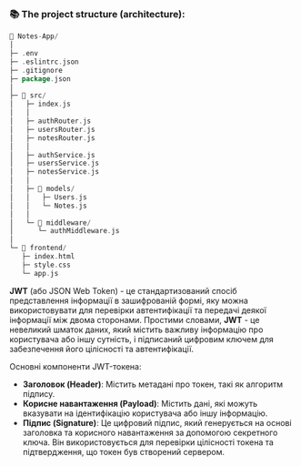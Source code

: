 

### 📚 The project structure (architecture):

```go
📁 Notes-App/
│
├─ .env
├─ .eslintrc.json
├─ .gitignore
├─ package.json
│
├─ 📁 src/
│   ├─ index.js
│   │
│   ├─ authRouter.js
│   ├─ usersRouter.js
│   ├─ notesRouter.js
│   │
│   ├─ authService.js
│   ├─ usersService.js
│   ├─ notesService.js
│   │
│   ├─ 📁 models/
│   │   ├─ Users.js
│   │   └─ Notes.js
│   │
│   └─ 📁 middleware/
│      └─ authMiddleware.js
│
└─ 📁 frontend/
   ├─ index.html
   ├─ style.css
   └─ app.js
```

**JWT** (або JSON Web Token) - це стандартизований спосіб представлення інформації в зашифрованій формі, яку можна використовувати для перевірки автентифікації та передачі деякої інформації між двома сторонами. Простими словами, **JWT** - це невеликий шматок даних, який містить важливу інформацію про користувача або іншу сутність, і підписаний цифровим ключем для забезпечення його цілісності та автентифікації.

Основні компоненти JWT-токена:
+ **Заголовок (Header)**: Містить метадані про токен, такі як алгоритм підпису.
+ **Корисне навантаження (Payload)**: Містить дані, які можуть вказувати на ідентифікацію користувача або іншу інформацію.
+ **Підпис (Signature)**: Це цифровий підпис, який генерується на основі заголовка та корисного навантаження за допомогою секретного ключа. Він використовується для перевірки цілісності токена та підтвердження, що токен був створений сервером.

    
